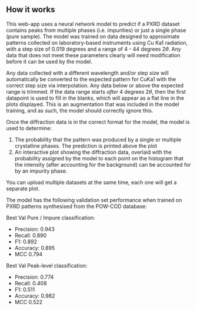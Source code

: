 ## How it works

This web-app uses a neural network model to predict if a PXRD dataset contains peaks from multiple phases (i.e. impurities) or just a single phase (pure sample). The model was trained on data designed to approximate patterns collected on laboratory-based instruments using Cu Ka1 radiation, with a step size of 0.019 degrees and a range of 4 - 44 degrees $2\theta$. Any data that does not meet these parameters clearly will need modification before it can be used by the model.

Any data collected with a different wavelength and/or step size will automatically be converted to the expected pattern for CuKa1 with the correct step size via interpolation. Any data below or above the expected range is trimmed. If the data range starts _after_ 4 degrees $2\theta$, then the first datapoint is used to fill in the blanks, which will appear as a flat line in the plots displayed. This is an augmentation that was included in the model training, and as such, the model should correctly ignore this.

Once the diffraction data is in the correct format for the model, the model is used to determine:
1. The probability that the pattern was produced by a single or multiple crystalline phases. The prediction is printed above the plot
2. An interactive plot showing the diffraction data, overlaid with the probability assigned by the model to each point on the histogram that the intensity (after accounting for the background) can be accounted for by an impurity phase.

You can upload multiple datasets at the same time, each one will get a separate plot.

The model has the following validation set performance when trained on PXRD patterns synthesised from the POW-COD database:

Best Val Pure / Impure classification:
  - Precision: 0.943
  - Recall: 0.890
  - F1: 0.892
  - Accuracy: 0.895
  - MCC 0.794

Best Val Peak-level classification:
  - Precision: 0.774
  - Recall: 0.408
  - F1: 0.511
  - Accuracy: 0.982
  - MCC 0.522